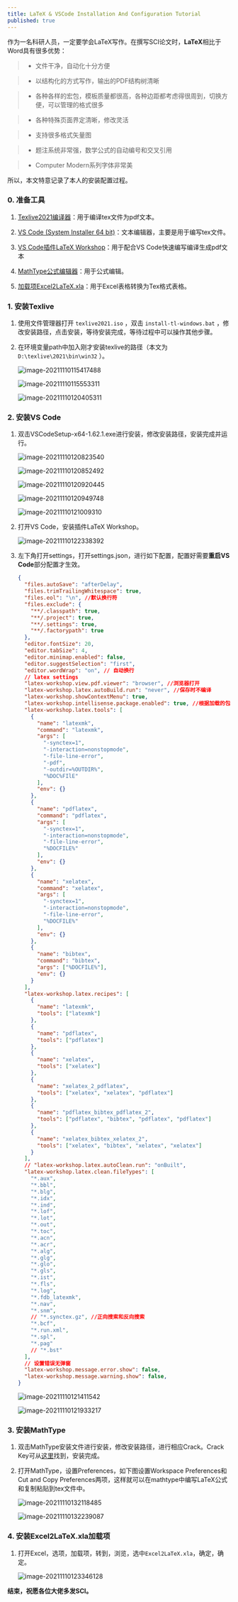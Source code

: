 ```yaml
---
title: LaTeX & VSCode Installation And Configuration Tutorial
published: true
---
```


作为一名科研人员，一定要学会LaTeX写作。在撰写SCI论文时，**LaTeX**相比于Word具有很多优势：

> - 文件干净，自动化十分方便

> - 以结构化的方式写作，输出的PDF结构树清晰

> - 各种各样的宏包，模板质量都很高，各种边距都考虑得很周到，切换方便，可以管理的格式很多

> - 各种特殊页面界定清晰，修改灵活

> - 支持很多格式矢量图

> - 题注系统非常强，数学公式的自动编号和交叉引用

> - Computer Modern系列字体非常美

所以，本文特意记录了本人的安装配置过程。

<!-- more -->

### 0. 准备工具

1. [Texlive2021编译器](https://ctan.math.utah.edu/ctan/tex-archive/systems/texlive/Images/texlive2021.iso)：用于编译tex文件为pdf文本。

2. [VS Code (System Installer 64 bit)](https://code.visualstudio.com/#alt-downloads)：文本编辑器，主要是用于编写tex文件。

3. [VS Code插件LaTeX Workshop](https://marketplace.visualstudio.com/items?itemName=James-Yu.latex-workshop)：用于配合VS Code快速编写编译生成pdf文本

4. [MathType公式编辑器](https://www.chartwellyorke.com/mathtype/demo/MTW6.9b.exe)：用于公式编辑。

5. [加载项Excel2LaTeX.xla](http://mirrors.ctan.org/support/excel2latex/Excel2LaTeX.xla)：用于Excel表格转换为Tex格式表格。

### 1. 安装Texlive

1. 使用文件管理器打开 `texlive2021.iso` ，双击 `install-tl-windows.bat` ，修改安装路径，点击安装，等待安装完成，等待过程中可以操作其他步骤。

2. 在环境变量path中加入刚才安装texlive的路径（本文为 `D:\texlive\2021\bin\win32` ）。

   ![image-20211110115417488](/images/20211110/20211110115417.png)

   ![image-20211110115553311](/images/20211110/20211110115553.png)

   ![image-20211110120405311](/images/20211110/20211110120405.png)

### 2. 安装VS Code

1. 双击VSCodeSetup-x64-1.62.1.exe进行安装，修改安装路径，安装完成并运行。

   ![image-20211110120823540](/images/20211110/20211110120823.png)

   ![image-20211110120852492](/images/20211110/20211110120852.png)

   ![image-20211110120920445](/images/20211110/20211110120920.png)

   ![image-20211110120949748](/images/20211110/20211110120949.png)

   ![image-20211110121009310](/images/20211110/20211110121009.png)

2. 打开VS Code，安装插件LaTeX Workshop。

   ![image-20211110122338392](/images/20211110/20211110122338.png)

3. 左下角打开settings，打开settings.json，进行如下配置，配置好需要**重启VS Code**部分配置才生效。

   ```json
   {
     "files.autoSave": "afterDelay",
     "files.trimTrailingWhitespace": true,
     "files.eol": "\n", //默认换行符
     "files.exclude": {
       "**/.classpath": true,
       "**/.project": true,
       "**/.settings": true,
       "**/.factorypath": true
     },
     "editor.fontSize": 20,
     "editor.tabSize": 4,
     "editor.minimap.enabled": false,
     "editor.suggestSelection": "first",
     "editor.wordWrap": "on", // 自动换行
     // latex settings
     "latex-workshop.view.pdf.viewer": "browser", //浏览器打开
     "latex-workshop.latex.autoBuild.run": "never", //保存时不编译
     "latex-workshop.showContextMenu": true,
     "latex-workshop.intellisense.package.enabled": true, //根据加载的包，自动完成命令或包
     "latex-workshop.latex.tools": [
       {
         "name": "latexmk",
         "command": "latexmk",
         "args": [
           "-synctex=1",
           "-interaction=nonstopmode",
           "-file-line-error",
           "-pdf",
           "-outdir=%OUTDIR%",
           "%DOC%FIlE"
         ],
         "env": {}
       },
       {
         "name": "pdflatex",
         "command": "pdflatex",
         "args": [
           "-synctex=1",
           "-interaction=nonstopmode",
           "-file-line-error",
           "%DOCFILE%"
         ],
         "env": {}
       },
       {
         "name": "xelatex",
         "command": "xelatex",
         "args": [
           "-synctex=1",
           "-interaction=nonstopmode",
           "-file-line-error",
           "%DOCFILE%"
         ],
         "env": {}
       },
       {
         "name": "bibtex",
         "command": "bibtex",
         "args": ["%DOCFILE%"],
         "env": {}
       }
     ],
     "latex-workshop.latex.recipes": [
       {
         "name": "latexmk",
         "tools": ["latexmk"]
       },
       {
         "name": "pdflatex",
         "tools": ["pdflatex"]
       },
       {
         "name": "xelatex",
         "tools": ["xelatex"]
       },
       {
         "name": "xelatex_2_pdflatex",
         "tools": ["xelatex", "xelatex", "pdflatex"]
       },
       {
         "name": "pdflatex_bibtex_pdflatex_2",
         "tools": ["pdflatex", "bibtex", "pdflatex", "pdflatex"]
       },
       {
         "name": "xelatex_bibtex_xelatex_2",
         "tools": ["xelatex", "bibtex", "xelatex", "xelatex"]
       }
     ],
     // "latex-workshop.latex.autoClean.run": "onBuilt",
     "latex-workshop.latex.clean.fileTypes": [
       "*.aux",
       "*.bbl",
       "*.blg",
       "*.idx",
       "*.ind",
       "*.lof",
       "*.lot",
       "*.out",
       "*.toc",
       "*.acn",
       "*.acr",
       "*.alg",
       "*.glg",
       "*.glo",
       "*.gls",
       "*.ist",
       "*.fls",
       "*.log",
       "*.fdb_latexmk",
       "*.nav",
       "*.snm",
       // "*.synctex.gz", //正向搜索和反向搜索
       "*.bcf",
       "*.run.xml",
       "*.spl",
       "*.pag"
       // "*.bst"
     ],
     // 设置错误无弹窗
     "latex-workshop.message.error.show": false,
     "latex-workshop.message.warning.show": false,
   }
   ```

   ![image-20211110121411542](/images/20211110/20211110121411.png)

   ![image-20211110121933217](/images/20211110/20211110121933.png)



### 3. 安装MathType

1. 双击MathType安装文件进行安装，修改安装路径，进行相应Crack。Crack Key可从[这里](https://www.mathtype.cn/news/xuliehao-chanpin-miyue-pojieban.html)找到，安装完成。

2. 打开MathType，设置Preferences，如下图设置Workspace Preferences和Cut and Copy Preferences两项，这样就可以在mathtype中编写LaTeX公式和复制粘贴到tex文件中。

   ![image-20211110132118485](/images/20211110/20211110132118.png)

   ![image-20211110132239087](/images/20211110/20211110132239.png)

### 4. 安装Excel2LaTeX.xla加载项

1. 打开Excel，选项，加载项，转到，浏览，选中`Excel2LaTeX.xla`，确定，确定。

   ![image-20211110123346128](/images/20211110/20211110123346.png)



**结束，祝愿各位大佬多发SCI。**